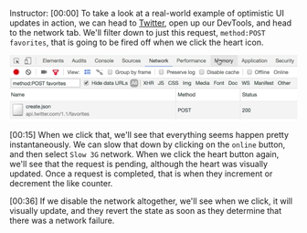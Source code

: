 Instructor: [00:00] To take a look at a real-world example of optimistic UI updates in action, we can head to [Twitter](https://twitter.com/), open up our DevTools, and head to the network tab. We'll filter down to just this request, `method:POST favorites`, that is going to be fired off when we click the heart icon.

![Heart button clicked on twitter](../images/react-examine-real-world-optimistic-ui-updates-heart-button-clicked.png)

[00:15] When we click that, we'll see that everything seems happen pretty instantaneously. We can slow that down by clicking on the `online` button, and then select `Slow 3G` network. When we click the heart button again, we'll see that the request is pending, although the heart was visually updated. Once a request is completed, that is when they increment or decrement the like counter.

[00:36] If we disable the network altogether, we'll see when we click, it will visually update, and they revert the state as soon as they determine that there was a network failure.